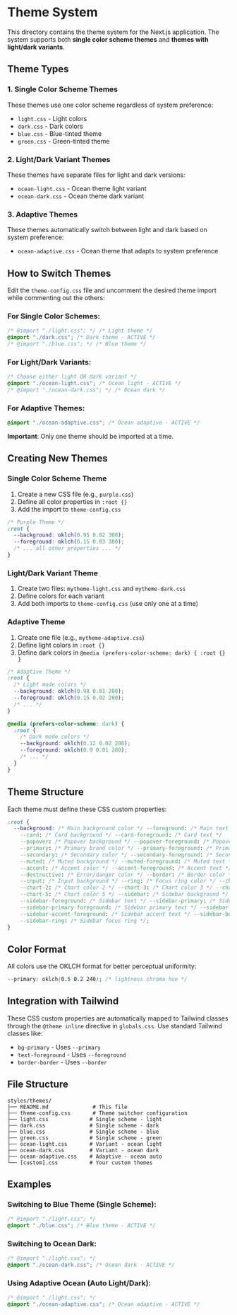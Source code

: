 # Theme System

This directory contains the theme system for the Next.js application. The system supports both **single color scheme themes** and **themes with light/dark variants**.

## Theme Types

### 1. Single Color Scheme Themes

These themes use one color scheme regardless of system preference:

- `light.css` - Light colors
- `dark.css` - Dark colors
- `blue.css` - Blue-tinted theme
- `green.css` - Green-tinted theme

### 2. Light/Dark Variant Themes

These themes have separate files for light and dark versions:

- `ocean-light.css` - Ocean theme light variant
- `ocean-dark.css` - Ocean theme dark variant

### 3. Adaptive Themes

These themes automatically switch between light and dark based on system preference:

- `ocean-adaptive.css` - Ocean theme that adapts to system preference

## How to Switch Themes

Edit the `theme-config.css` file and uncomment the desired theme import while commenting out the others:

### For Single Color Schemes:

```css
/* @import "./light.css"; */ /* Light theme */
@import "./dark.css"; /* Dark theme - ACTIVE */
/* @import "./blue.css"; */ /* Blue theme */
```

### For Light/Dark Variants:

```css
/* Choose either light OR dark variant */
@import "./ocean-light.css"; /* Ocean light - ACTIVE */
/* @import "./ocean-dark.css"; */ /* Ocean dark */
```

### For Adaptive Themes:

```css
@import "./ocean-adaptive.css"; /* Ocean adaptive - ACTIVE */
```

**Important**: Only one theme should be imported at a time.

## Creating New Themes

### Single Color Scheme Theme

1. Create a new CSS file (e.g., `purple.css`)
2. Define all color properties in `:root {}`
3. Add the import to `theme-config.css`

```css
/* Purple Theme */
:root {
  --background: oklch(0.95 0.02 300);
  --foreground: oklch(0.15 0.03 300);
  /* ... all other properties ... */
}
```

### Light/Dark Variant Theme

1. Create two files: `mytheme-light.css` and `mytheme-dark.css`
2. Define colors for each variant
3. Add both imports to `theme-config.css` (use only one at a time)

### Adaptive Theme

1. Create one file (e.g., `mytheme-adaptive.css`)
2. Define light colors in `:root {}`
3. Define dark colors in `@media (prefers-color-scheme: dark) { :root {} }`

```css
/* Adaptive Theme */
:root {
  /* Light mode colors */
  --background: oklch(0.98 0.01 280);
  --foreground: oklch(0.15 0.02 280);
  /* ... */
}

@media (prefers-color-scheme: dark) {
  :root {
    /* Dark mode colors */
    --background: oklch(0.12 0.02 280);
    --foreground: oklch(0.9 0.01 280);
    /* ... */
  }
}
```

## Theme Structure

Each theme must define these CSS custom properties:

```css
:root {
  --background: /* Main background color */ --foreground: /* Main text color */
    --card: /* Card background */ --card-foreground: /* Card text */
    --popover: /* Popover background */ --popover-foreground: /* Popover text */
    --primary: /* Primary brand color */ --primary-foreground: /* Primary text */
    --secondary: /* Secondary color */ --secondary-foreground: /* Secondary text */
    --muted: /* Muted background */ --muted-foreground: /* Muted text */
    --accent: /* Accent color */ --accent-foreground: /* Accent text */
    --destructive: /* Error/danger color */ --border: /* Border color */
    --input: /* Input background */ --ring: /* Focus ring color */ --chart-1: /* Chart color 1 */
    --chart-2: /* Chart color 2 */ --chart-3: /* Chart color 3 */ --chart-4: /* Chart color 4 */
    --chart-5: /* Chart color 5 */ --sidebar: /* Sidebar background */
    --sidebar-foreground: /* Sidebar text */ --sidebar-primary: /* Sidebar primary */
    --sidebar-primary-foreground: /* Sidebar primary text */ --sidebar-accent: /* Sidebar accent */
    --sidebar-accent-foreground: /* Sidebar accent text */ --sidebar-border: /* Sidebar border */
    --sidebar-ring: /* Sidebar focus ring */;
}
```

## Color Format

All colors use the OKLCH format for better perceptual uniformity:

```css
--primary: oklch(0.5 0.2 240); /* lightness chroma hue */
```

## Integration with Tailwind

These CSS custom properties are automatically mapped to Tailwind classes through the `@theme inline` directive in `globals.css`. Use standard Tailwind classes like:

- `bg-primary` - Uses `--primary`
- `text-foreground` - Uses `--foreground`
- `border-border` - Uses `--border`

## File Structure

```
styles/themes/
├── README.md              # This file
├── theme-config.css       # Theme switcher configuration
├── light.css             # Single scheme - light
├── dark.css              # Single scheme - dark
├── blue.css              # Single scheme - blue
├── green.css             # Single scheme - green
├── ocean-light.css       # Variant - ocean light
├── ocean-dark.css        # Variant - ocean dark
├── ocean-adaptive.css    # Adaptive - ocean auto
└── [custom].css          # Your custom themes
```

## Examples

### Switching to Blue Theme (Single Scheme):

```css
/* @import "./light.css"; */
@import "./blue.css"; /* Blue theme - ACTIVE */
```

### Switching to Ocean Dark:

```css
/* @import "./light.css"; */
@import "./ocean-dark.css"; /* Ocean dark - ACTIVE */
```

### Using Adaptive Ocean (Auto Light/Dark):

```css
/* @import "./light.css"; */
@import "./ocean-adaptive.css"; /* Ocean adaptive - ACTIVE */
```
